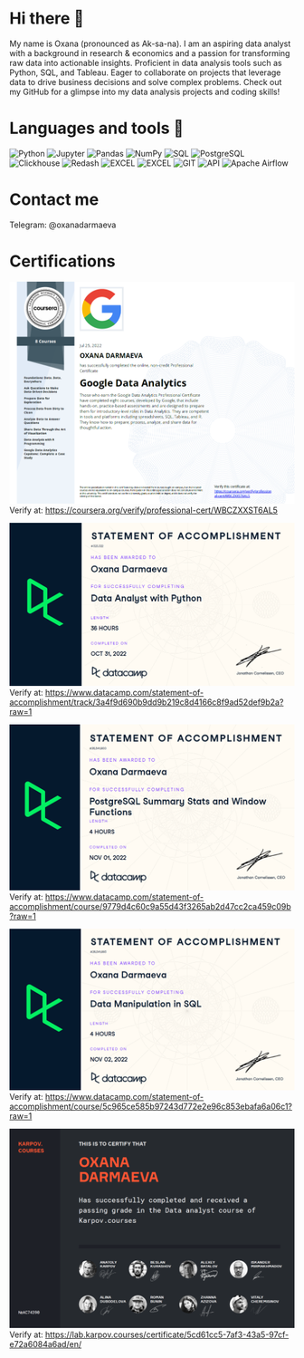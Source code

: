 # Hi there 👋 
My name is Oxana (pronounced as Ak-sa-na). I am an aspiring data analyst with a background in research & economics and a passion for transforming raw data into actionable insights. Proficient in data analysis tools such as Python, SQL, and Tableau. Eager to collaborate on projects that leverage data to drive business decisions and solve complex problems. Check out my GitHub for a glimpse into my data analysis projects and coding skills!

# Languages and tools 🔧
![Python](https://img.shields.io/badge/-Python-0b0038?style=for-the-badge&logo=python&logoColor=3c78a9)
![Jupyter](https://img.shields.io/badge/-Jupyter_Notebook-FFF?style=for-the-badge&logo=Jupyter)
![Pandas](https://img.shields.io/badge/pandas-0b0038?style=for-the-badge&logo=pandas&logoColor=white)
![NumPy](https://img.shields.io/badge/numpy-0b0038?style=for-the-badge&logo=numpy&logoColor=4c74cc)
![SQL](https://img.shields.io/badge/-SQL-00A4EF?style=for-the-badge&logo=SQL)
![PostgreSQL](https://img.shields.io/badge/-PostgreSQL-FFF?style=for-the-badge&logo=PostgreSQL)
![Clickhouse](https://img.shields.io/badge/-Clickhouse-FFF?style=for-the-badge&logo=Clickhouse)
![Redash](https://img.shields.io/badge/-Redash-E44D26?style=for-the-badge&logo=Redash)
![EXCEL](https://img.shields.io/badge/-EXCEL-FF?style=for-the-badge&logo=EXCEL)
![EXCEL](https://img.shields.io/badge/-Google_Sheets-FFF?style=for-the-badge&logo=GoogleSheets)
![GIT](https://img.shields.io/badge/-GIT-FFF?style=for-the-badge&logo=GIT)
![API](https://img.shields.io/badge/-API-FF6600?style=for-the-badge&logo=API)
![Apache Airflow](https://img.shields.io/badge/Apache%20Airflow-0b0038?style=for-the-badge&logo=Apache%20Airflow&logoColor=e4351d)

# Contact me
Telegram: @oxanadarmaeva

# Certifications
![Coursera](2022-07-25_Google_Data_Analytics_Professional_Certificate_Coursera.png)
Verify at: https://coursera.org/verify/professional-cert/WBCZXXST6AL5

<!--  -->
![DataCamp](2022-10-31_Data_Analyst_with_Python_DataCamp.png)
Verify at: https://www.datacamp.com/statement-of-accomplishment/track/3a4f9d690b9dd9b219c8d4166c8f9ad52def9b2a?raw=1
<!--  -->
![DataCamp](2022-11-01_PostgreSQL_Summary_Stats_and_Window_Functions_DataCamp.png)
Verify at: https://www.datacamp.com/statement-of-accomplishment/course/9779d4c60c9a55d43f3265ab2d47cc2ca459c09b?raw=1

<!--  -->
![DataCamp](2022-11-02_Data_Manipulation_in_SQL_DataCamp.png)
Verify at: https://www.datacamp.com/statement-of-accomplishment/course/5c965ce585b97243d772e2e96c853ebafa6a06c1?raw=1

<!--  -->
![DataCamp](2024-02-07_Data_Analyst_Certificate_KarpovCourses.png)
Verify at: https://lab.karpov.courses/certificate/5cd61cc5-7af3-43a5-97cf-e72a6084a6ad/en/

